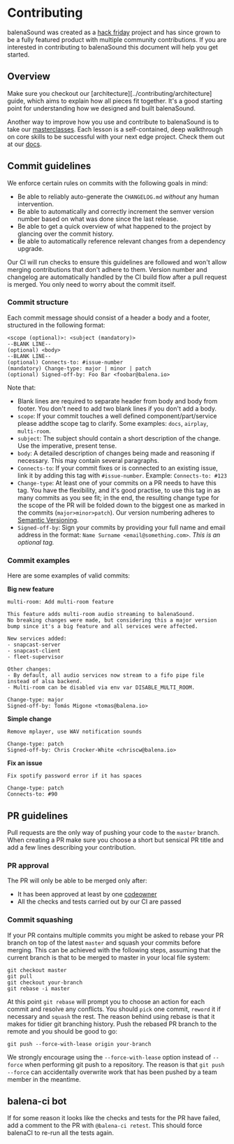 # Contributing

balenaSound was created as a [hack friday](https://www.balena.io/blog/hack-friday-september/) project and has since grown to be a fully featured product with multiple community contributions. If you are interested in contributing to balenaSound this document will help you get started.


## Overview

Make sure you checkout our [architecture][../contributing/architecture] guide, which aims to explain how all pieces fit together. It's a good starting point for understanding how we designed and built balenaSound. 

Another way to improve how you use and contribute to balenaSound is to take our [masterclasses](https://www.balena.io/docs/learn/more/masterclasses/overview/). Each lesson is a self-contained, deep walkthrough on core skills to be successful with your next edge project. Check them out at our [docs](https://www.balena.io/docs/learn/more/masterclasses/overview/).


## Commit guidelines

We enforce certain rules on commits with the following goals in mind:

- Be able to reliably auto-generate the `CHANGELOG.md` *without* any human intervention.
- Be able to automatically and correctly increment the semver version number based on what was done since the last release.
- Be able to get a quick overview of what happened to the project by glancing over the commit history.
- Be able to automatically reference relevant changes from a dependency upgrade.

Our CI will run checks to ensure this guidelines are followed and won't allow merging contributions that don't adhere to them. Version number and changelog are automatically handled by the CI build flow after a pull request is merged. You only need to worry about the commit itself.

### Commit structure

Each commit message should consist of a header a body and a footer, structured in the following format:

```
<scope (optional)>: <subject (mandatory)>
--BLANK LINE--
(optional) <body>
--BLANK LINE--
(optional) Connects-to: #issue-number
(mandatory) Change-type: major | minor | patch
(optional) Signed-off-by: Foo Bar <foobar@balena.io>
```

Note that:
- Blank lines are required to separate header from body and body from footer. You don't need to add two blank lines if you don't add a body.
- `scope`: If your commit touches a well defined component/part/service please addthe scope tag to clarify. Some examples: `docs`, `airplay`, `multi-room`.
- `subject`: The subject should contain a short description of the change. Use the imperative, present tense.
- `body`: A detailed description of changes being made and reasoning if necessary. This may contain several paragraphs.
- `Connects-to`: If your commit fixes or is connected to an existing issue, link it by adding this tag with `#issue-number`. Example: `Connects-to: #123`
- `Change-type`: At least one of your commits on a PR needs to have this tag. You have the flexibility, and it's good practise, to use this tag in as many commits as you see fit; in the end, the resulting change type for the scope of the PR will be folded down to the biggest one as marked in the commits (`major>minor>patch`). Our version numbering adheres to [Semantic Versioning](http://semver.org/).
- `Signed-off-by`: Sign your commits by providing your full name and email address in the format: `Name Surname <email@something.com>`. *This is an optional tag.*


### Commit examples

Here are some examples of valid commits:

**Big new feature**

```
multi-room: Add multi-room feature

This feature adds multi-room audio streaming to balenaSound.
No breaking changes were made, but considering this a major version bump since it's a big feature and all services were affected.

New services added:
- snapcast-server
- snapcast-client
- fleet-supervisor

Other changes:
- By default, all audio services now stream to a fifo pipe file instead of alsa backend.
- Multi-room can be disabled via env var DISABLE_MULTI_ROOM.

Change-type: major
Signed-off-by: Tomás Migone <tomas@balena.io>
```

**Simple change**
```
Remove mplayer, use WAV notification sounds

Change-type: patch
Signed-off-by: Chris Crocker-White <chriscw@balena.io>
```

**Fix an issue**
```
Fix spotify password error if it has spaces

Change-type: patch
Connects-to: #90
```

## PR guidelines
Pull requests are the only way of pushing your code to the `master` branch. When creating a PR make sure you choose a short but sensical PR title and add a few lines describing your contribution.

### PR approval
The PR will only be able to be merged only after:
- It has been approved at least by one [codeowner](https://github.com/balenalabs/balena-sound/blob/master/.github/CODEOWNERS)
- All the checks and tests carried out by our CI are passed


### Commit squashing
If your PR contains multiple commits you might be asked to rebase your PR branch on top of the latest `master` and squash your commits before merging. This can be achieved with the following steps, assuming that the current branch is that to be merged to master in your local file system:

```
git checkout master
git pull
git checkout your-branch
git rebase -i master
```

At this point `git rebase` will prompt you to choose an action for each commit and resolve any conflicts. You should `pick` one commit, `reword` it if necessary and `squash` the rest. The reason behind using rebase is that it makes for tidier git branching history. Push the rebased PR branch to the remote and you should be good to go:

```
git push --force-with-lease origin your-branch
```

We strongly encourage using the `--force-with-lease` option instead of `--force` when performing git push to a repository. The reason is that `git push --force` can accidentally overwrite work that has been pushed by a team member in the meantime.

## balena-ci bot

If for some reason it looks like the checks and tests for the PR have failed, add a comment to the PR with `@balena-ci retest`. This should force balenaCI to re-run all the tests again.
